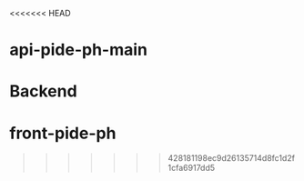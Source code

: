 <<<<<<< HEAD
# api-pide-ph-main
Backend
=======
# front-pide-ph
>>>>>>> 428181198ec9d26135714d8fc1d2f1cfa6917dd5
